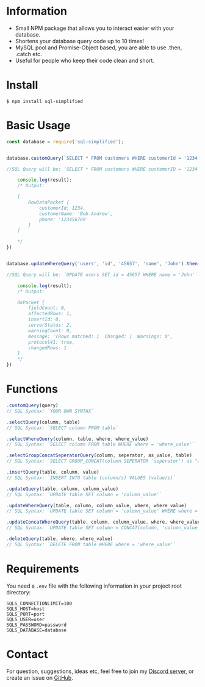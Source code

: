 # Information

* Small NPM package that allows you to interact easier with your database.
* Shortens your database query code up to 10 times!
* MySQL pool and Promise-Object based, you are able to use .then, .catch etc.
* Useful for people who keep their code clean and short.

# Install

`$ npm install sql-simplified`

# Basic Usage
```js
const database = require('sql-simplified');


database.customQuery(`SELECT * FROM customers WHERE customerId = '1234'`).then(function(result) {

//SQL Query will be: `SELECT * FROM customers WHERE customerID = '1234'`

    console.log(result);
    /* Output:

    [
        RowDataPacket {
            customerId: 1234,
            customerName: 'Bob Andrew',
            phone: '123456789'
        }
    ]

    */
})


database.updateWhereQuery('users', 'id', '45657', 'name', 'John').then(function(result) {

//SQL Query will be: `UPDATE users SET id = 45657 WHERE name = 'John'`

    console.log(result);
    /* Output:

    OkPacket {
        fieldCount: 0,
        affectedRows: 1,
        insertId: 0,
        serverStatus: 2,
        warningCount: 0,
        message: '(Rows matched: 1  Changed: 1  Warnings: 0',
        protocol41: true,
        changedRows: 1
    }
    */
})

```

# Functions
```js
.customQuery(query)
// SQL Syntax: `YOUR OWN SYNTAX`

.selectQuery(column, table)
// SQL Syntax: `SELECT column FROM table`

.selectWhereQuery(column, table, where, where_value)
// SQL Syntax: `SELECT column FROM table WHERE where = 'where_value'`

.selectGroupConcatSeperatorQuery(column, seperator, as_value, table)
// SQL Syntax: `SELECT GROUP_CONCAT(column SEPERATOR 'seperator') as "as_value" FROM table`

.insertQuery(table, column, value)
// SQL Syntax: `INSERT INTO table (column/s) VALUES (value/s)`

.updateQuery(table, column, column_value)
// SQL Syntax: `UPDATE table SET column = 'column_value'`

.updateWhereQuery(table, column, column_value, where, where_value)
// SQL Syntax: `UPDATE table SET column = 'column_value' WHERE where = 'where_value'`

.updateConcatWhereQuery(table, column, column_value, where, where_value)
// SQL Syntax: `UPDATE table SET column = CONCAT(column, 'column_value') WHERE where = 'where_value'`

.deleteQuery(table, where, where_value)
// SQL Syntax: `DELETE FROM table WHERE where = 'where_value'`
```

# Requirements

You need a `.env` file with the following information in your project root directory:

```env
SQLS_CONNECTIONLIMIT=100
SQLS_HOST=host
SQLS_PORT=port
SQLS_USER=user
SQLS_PASSWORD=password
SQLS_DATABASE=database
```

# Contact

For question, suggestions, ideas etc, feel free to join my [Discord server](https://discord.gg/XREwwMM9Bv), or create an issue on [GitHub](https://github.com/emiratee/sql-simplified).